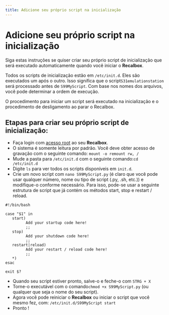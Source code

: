 ```yaml
---
title: Adicione seu próprio script na inicialização
---
```


# Adicione seu próprio script na inicialização

Siga estas instruções se quiser criar seu próprio script de inicialização que será executado automaticamente quando você iniciar o **Recalbox**.

Todos os scripts de inicialização estão em `/etc/init.d`. Eles são executados um após o outro. Isso significa que o script`S31emulationstation` será processado antes de `S99MyScript`. Com base nos nomes dos arquivos, você pode determinar a ordem de execução.

O procedimento para iniciar um script será executado na inicialização e o procedimento de desligamento ao parar o Recalbox.​

## Etapas para criar seu próprio script de inicialização:​ <a id="etapas-para-criar-seu-proprio-script-de-inicializacao"></a>

* Faça login com [acesso root](https://recalbox.gitbook.io/tutorials/v/portugues/sistema/acesso/acesso-root-via-terminal) ao seu **Recalbox**.
* O sistema é somente leitura por padrão. Você deve obter acesso de gravação com o seguinte comando: `mount -o remount rw, /`
* Mude a pasta para `/etc/init.d` com o seguinte comando:`cd /etc/init.d`
* Digite `ls` para ver todos os scripts disponíveis em `init.d`.
* Crie um novo script com `nano S99MyScript.py` \(é claro que você pode usar qualquer número, nome ou tipo de script \(.py, .sh, etc.\)\) e modifique-o conforme necessário. Para isso, pode-se usar a seguinte estrutura de script que já contém os métodos start, stop e restart / reload.

`#!/bin/bash`

```text
case "$1" in 
   start)  
         Add your startup code here!
         ;;  
   stop)  
         Add your shutdown code here!
         ;;  
   restart|reload)  
         Add your restart / reload code here!
         ;;  
   *)  
esac  

exit $?  
```

* Quando seu script estiver pronto, salve-o e feche-o com `STRG + X`
* Torne-o executável com o comando`chmod +x S99MyScript.py` \(ou qualquer que seja o nome do seu script\).
* Agora você pode reiniciar o **Recalbox** ou iniciar o script que você mesmo fez, com: `/etc/init.d/S99MyScript start`
* Pronto !

